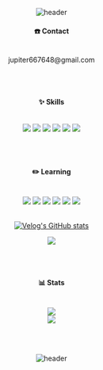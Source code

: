 <div align="center">

![header](https://capsule-render.vercel.app/api?type=waving&color=0:89C2FF,100:CDEDFF&height=200&text=Boyeong's%20GitHub&fontAlignY=40&fontColor=FFFFFF&fontSize=50)

#### ☎️ Contact
<br/>
jupiter667648@gmail.com

<br/><br/>
#### ✨ Skills
<br/>
<img src="https://img.shields.io/badge/html5-E34F26?style=for-the-badge&&logo=html5&logoColor=white"/>
<img src="https://img.shields.io/badge/css3-1572B6?style=for-the-badge&&logo=css3&logoColor=white"/>
<img src="https://img.shields.io/badge/javascript-F7DF1E?style=for-the-badge&&logo=javascript5&logoColor=white"/>
<img src="https://img.shields.io/badge/python-3776AB?style=for-the-badge&&logo=python&logoColor=white"/>
<img src="https://img.shields.io/badge/django-092E20?style=for-the-badge&&logo=django&logoColor=white"/>
<img src="https://img.shields.io/badge/github-181717?style=for-the-badge&&logo=github&logoColor=white"/>

<br/><br/>
#### ✏️ Learning
<br/>
<img src="https://img.shields.io/badge/java-007396?style=for-the-badge&&logo=java&logoColor=white"/>
<img src="https://img.shields.io/badge/spring-6DB33F?style=for-the-badge&&logo=spring&logoColor=white"/>
<img src="https://img.shields.io/badge/springboot-6DB33F?style=for-the-badge&&logo=springboot&logoColor=white"/>
<img src="https://img.shields.io/badge/spring-6DB33F?style=for-the-badge&&logo=spring&logoColor=white"/>
<img src="https://img.shields.io/badge/csharp-239120?style=for-the-badge&&logo=csharp&logoColor=white"/>
<img src="https://img.shields.io/badge/unity-FFFFFF?style=for-the-badge&&logo=unity&logoColor=black"/>
<br/><br/>

[![Velog's GitHub stats](https://velog-readme-stats.vercel.app/api?name=jupiter6676&color=dark)](https://velog.io/@jupiter6676)

<img align='center' src="http://mazassumnida.wtf/api/v2/generate_badge?boj=jupiter6676">

<br/><br/>
#### 📊 Stats

<br/>
<img src="https://github-readme-stats.vercel.app/api?username=jupiter6676&show_icons=true&theme=default" style="max-width: 100%;">
<br/>
<img src="https://github-readme-stats.vercel.app/api/top-langs/?username=jupiter6676&layout=compact&theme=default" style="max-width: 100%;">


<br/><br/>

![header](https://capsule-render.vercel.app/api?type=waving&color=0:CDEDFF,100:89C2FF&height=120&section=footer)

</div>
